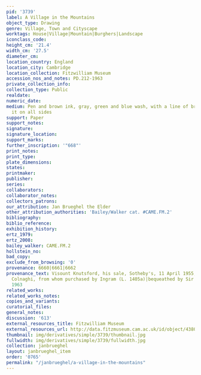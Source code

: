 ```yaml
---
pid: '3739'
label: A Village in the Mountains
object_type: Drawing
genre: Village, Town and Cityscape
worktags: House|Village|Mountain|Burghers|Landscape
iconclass_code:
height_cm: '21.4'
width_cm: '27.5'
diameter_cm:
location_country: England
location_city: Cambridge
location_collection: Fitzwilliam Museum
accession_nos_and_notes: PD.212-1963
private_collection_info:
collection_type: Public
realdate:
numeric_date:
medium: Pen and brown ink, gray, green and blue wash, with a line of brown wash bordering
  it on all sides
support: Paper
support_notes:
signature:
signature_location:
support_marks:
further_inscription: '"668"'
print_notes:
print_type:
plate_dimensions:
states:
printmaker:
publisher:
series:
collaborators:
collaborator_notes:
collectors_patrons:
our_attribution: Jan Brueghel the Elder
other_attribution_authorities: 'Bailey/Walker cat. #CAME.FM.2'
bibliography:
biblio_reference:
exhibition_history:
ertz_1979:
ertz_2008:
bailey_walker: CAME.FM.2
hollstein_no:
bad_copy:
exclude_from_browsing: '0'
provenance: 6660|6661|6662
provenance_text: Visount Knutsford, his sale, Sotheby's, 11 April 1955, lot 99, bt.
  Colnaghi, from whom purchased by Ingram (L. 1405a)|bequeathed by Sir Bruce Ingram,
  1963
related_works:
related_works_notes:
copies_and_variants:
curatorial_files:
general_notes:
discussion: '613'
external_resources_title: Fitzwilliam Museum
external_resources_url: http://data.fitzmuseum.cam.ac.uk/id/object/4380
thumbnail: img/derivatives/simple/3739/thumbnail.jpg
fullwidth: img/derivatives/simple/3739/fullwidth.jpg
collection: janbrueghel
layout: janbrueghel_item
order: '0765'
permalink: "/janbrueghel/a-village-in-the-mountains"
---
```

